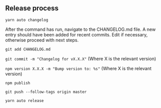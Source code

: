 ## Release process

`yarn auto changelog`

After the command has run, navigate to the CHANGELOG.md file.
A new entry should have been added for recent commits.
Edit if necessary, otherwise proceed with next steps.

`git add CHANGELOG.md`

`git commit -m "Changelog for vX.X.X"` (Where X is the relevant version)

`npm version X.X.X -m "Bump version to: %s"` (Where X is the relevant version)

`npm publish`

`git push --follow-tags origin master`

`yarn auto release`